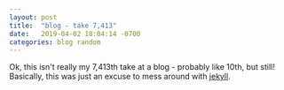 ```yaml
---
layout: post
title:  "blog - take 7,413"
date:   2019-04-02 18:04:14 -0700
categories: blog random
---
```


Ok, this isn't really my 7,413th take at a blog - probably like 10th, but still! 
Basically, this was just an excuse to mess around with [jekyll](https://jekyll.org).
